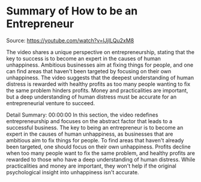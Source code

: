 # Summary of How to be an Entrepreneur

Source: https://youtube.com/watch?v=lJjILQu2xM8

The video shares a unique perspective on entrepreneurship, stating that the key to success is to become an expert in the causes of human unhappiness. Ambitious businesses aim at fixing things for people, and one can find areas that haven't been targeted by focusing on their own unhappiness. The video suggests that the deepest understanding of human distress is rewarded with healthy profits as too many people wanting to fix the same problem hinders profits. Money and practicalities are important, but a deep understanding of human distress must be accurate for an entrepreneurial venture to succeed.

Detail Summary: 
00:00:00
In this section, the video redefines entrepreneurship and focuses on the abstract factor that leads to a successful business. The key to being an entrepreneur is to become an expert in the causes of human unhappiness, as businesses that are ambitious aim to fix things for people. To find areas that haven't already been targeted, one should focus on their own unhappiness. Profits decline when too many people want to fix the same problem, and healthy profits are rewarded to those who have a deep understanding of human distress. While practicalities and money are important, they won't help if the original psychological insight into unhappiness isn't accurate.


